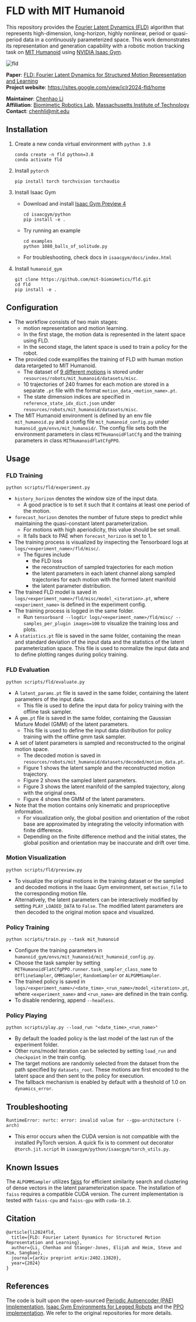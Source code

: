 # FLD with MIT Humanoid

This repository provides the [Fourier Latent Dynamics (FLD)](https://arxiv.org/abs/2402.13820) algorithm that represents high-dimension, long-horizon, highly nonlinear, period or quasi-period data in a continuously parameterized space.
This work demonstrates its representation and generation capability with a robotic motion tracking task on [MIT Humanoid](https://spectrum.ieee.org/mit-dynamic-acrobatic-humanoid-robot)
using [NVIDIA Isaac Gym](https://developer.nvidia.com/isaac-gym).

![fld](fld.png)

**Paper**: [FLD: Fourier Latent Dynamics for Structured Motion Representation and Learning](https://arxiv.org/abs/2402.13820)  
**Project website**: https://sites.google.com/view/iclr2024-fld/home

**Maintainer**: [Chenhao Li](https://breadli428.github.io/)  
**Affiliation**: [Biomimetic Robotics Lab](https://biomimetics.mit.edu/), [Massachusetts Institute of Technology](https://www.mit.edu/)  
**Contact**: [chenhli@mit.edu](mailto:chenhli@mit.edu)

## Installation

1. Create a new conda virtual environment with `python 3.8`

    ```
    conda create -n fld python=3.8
    conda activate fld
    ```

2. Install `pytorch`

    ```
    pip install torch torchvision torchaudio
    ```

3. Install Isaac Gym

    - Download and install [Isaac Gym Preview 4](https://developer.nvidia.com/isaac-gym)

         ```
         cd isaacgym/python
         pip install -e .
         ```

    - Try running an example

         ```
         cd examples
         python 1080_balls_of_solitude.py
         ```

    - For troubleshooting, check docs in `isaacgym/docs/index.html`

4. Install `humanoid_gym`

    ```
    git clone https://github.com/mit-biomimetics/fld.git
    cd fld
    pip install -e .
    ```

## Configuration

- The workflow consists of two main stages:
    - motion representation and motion learning.
    - In the first stage, the motion data is represented in the latent space using FLD.
    - In the second stage, the latent space is used to train a policy for the robot.
- The provided code examplifies the training of FLD with human motion data retargeted to MIT Humanoid.
    - The dataset of [9 different motions](https://youtu.be/MVkg18c5aaU) is stored under `resources/robots/mit_humanoid/datasets/misc`.
    - 10 trajectories of 240 frames for each motion are stored in a separate `.pt` file with the format `motion_data_<motion_name>.pt`.
    - The state dimension indices are specified in `reference_state_idx_dict.json` under `resources/robots/mit_humanoid/datasets/misc`.
- The MIT Humanoid environment is defined by an env file `mit_humanoid.py` and
  a config file `mit_humanoid_config.py` under `humanoid_gym/envs/mit_humanoid/`.
  The config file sets both the environment parameters in class `MITHumanoidFlatCfg` and
  the training parameters in class `MITHumanoidFlatCfgPPO`.

## Usage

### FLD Training

```
python scripts/fld/experiment.py
```

- `history_horizon` denotes the window size of the input data.
    - A good practice is to set it such that it contains at least one period of the motion.
- `forecast_horizon` denotes the number of future steps to predict while maintaining the quasi-constant latent parameterization.
    - For motions with high aperiodicity, this value should be set small.
    - It falls back to PAE when `forecast_horizon` is set to 1.
- The training process is visualized by inspecting the Tensorboard logs at `logs/<experiment_name>/fld/misc/`.
    - The figures include
        - the FLD loss
        - the reconstruction of sampled trajectories for each motion
        - the latent parameters in each latent channel along sampled trajectories for each motion with the formed latent manifold
        - the latent parameter distribution.
- The trained FLD model is saved in `logs/<experiment_name>/fld/misc/model_<iteration>.pt`, where `<experiment_name>` is defined in the experiment config.
- The training process is logged in the same folder.
    - Run `tensorboard --logdir logs/<experiment_name>/fld/misc/ --samples_per_plugin images=100` to visualize the training loss and plots.
- A `statistics.pt` file is saved in the same folder, containing the mean and standard deviation of the input data and the statistics of the latent parameterization space.
  This file is used to normalize the input data and to define plotting ranges during policy training.

### FLD Evaluation

```
python scripts/fld/evaluate.py
```

- A `latent_params.pt` file is saved in the same folder, containing the latent parameters of the input data.
    - This file is used to define the input data for policy training with the offline task sampler.
- A `gmm.pt` file is saved in the same folder, containing the Gaussian Mixture Model (GMM) of the latent parameters.
    - This file is used to define the input data distribution for policy training with the offline gmm task sampler.
- A set of latent parameters is sampled and reconstructed to the original motion space.
    - The decoded motion is saved in `resources/robots/mit_humanoid/datasets/decoded/motion_data.pt`.
    - Figure 1 shows the latent sample and the reconstructed motion trajectory.
    - Figure 2 shows the sampled latent parameters.
    - Figure 3 shows the latent manifold of the sampled trajectory, along with the original ones.
    - Figure 4 shows the GMM of the latent parameters.
- Note that the motion contains only kinematic and proprioceptive information.
    - For visualization only, the global position and orientation of the robot base are approximated by integrating the velocity information with finite difference.
    - Depending on the finite difference method and the initial states, the global position and orientation may be inaccurate and drift over time.

### Motion Visualization

```
python scripts/fld/preview.py
```

- To visualize the original motions in the training dataset or the sampled and decoded motions in the Isaac Gym environment, set `motion_file` to the corresponding motion file.
- Alternatively, the latent parameters can be interactively modified by setting `PLAY_LOADED_DATA` to `False`. The modified latent parameters are then decoded to the original motion space and visualized.

### Policy Training

```
python scripts/train.py --task mit_humanoid
```

- Configure the training parameters in `humanoid_gym/envs/mit_humanoid/mit_humanoid_config.py`.
- Choose the task sampler by setting `MITHumanoidFlatCfgPPO.runner.task_sampler_class_name` to `OfflineSampler`, `GMMSampler`, `RandomSampler` or `ALPGMMSampler`.
- The trained policy is saved in `logs/<experiment_name>/<date_time>_<run_name>/model_<iteration>.pt`, where `<experiment_name>` and `<run_name>` are defined in the train config.
- To disable rendering, append `--headless`.

### Policy Playing

```
python scripts/play.py --load_run "<date_time>_<run_name>"
```

- By default the loaded policy is the last model of the last run of the experiment folder.
- Other runs/model iteration can be selected by setting `load_run` and `checkpoint` in the train config.
- The target motions are randomly selected from the dataset from the path specified by `datasets_root`. These motions are first encoded to the latent space and then sent to the policy for execution.
- The fallback mechanism is enabled by default with a theshold of 1.0 on `dynamics_error`.

## Troubleshooting

```
RuntimeError: nvrtc: error: invalid value for --gpu-architecture (-arch)
```

- This error occurs when the CUDA version is not compatible with the installed PyTorch version. A quick fix is to comment out decorator `@torch.jit.script` in `isaacgym/python/isaacgym/torch_utils.py`.

## Known Issues

The `ALPGMMSampler` utilizes [faiss](https://github.com/facebookresearch/faiss) for efficient similarity search and clustering of dense vectors in the latent parameterization space.
The installation of `faiss` requires a compatible CUDA version. The current implementation is tested with `faiss-cpu` and `faiss-gpu` with `cuda-10.2`.

## Citation

```
@article{li2024fld,
  title={FLD: Fourier Latent Dynamics for Structured Motion Representation and Learning},
  author={Li, Chenhao and Stanger-Jones, Elijah and Heim, Steve and Kim, Sangbae},
  journal={arXiv preprint arXiv:2402.13820},
  year={2024}
}
```

## References

The code is built upon the
open-sourced [Periodic Autoencoder (PAE) Implementation](https://github.com/sebastianstarke/AI4Animation/tree/master/AI4Animation/SIGGRAPH_2022/PyTorch/PAE), [Isaac Gym Environments for Legged Robots](https://github.com/leggedrobotics/legged_gym) and
the [PPO implementation](https://github.com/leggedrobotics/rsl_rl). We refer to the original repositories for more details.
